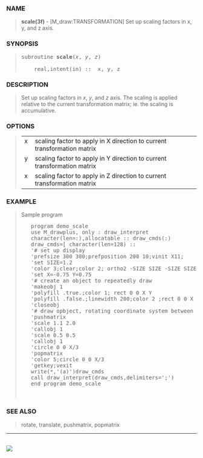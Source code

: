 <?
<body>
  <a name="top" id="top"></a>
  <div id="Container">
    <div id="Content">
      <div class="c349">
      </div><a name="0"></a>
      <h3><a name="0">NAME</a></h3>
      <blockquote>
        <b>scale(3f)</b> - [M_draw:TRANSFORMATION] Set up scaling factors in x, y, and z axis. <b></b>
      </blockquote><a name="contents" id="contents"></a>
      <h3><a name="6">SYNOPSIS</a></h3>
      <blockquote>
        <pre>
subroutine <b>scale</b>(<i>x</i>, <i>y</i>, <i>z</i>)
<br />    real,intent(in) ::  x, y, z
</pre>
      </blockquote><a name="2"></a>
      <h3><a name="2">DESCRIPTION</a></h3>
      <blockquote>
        Set up scaling factors in <i>x</i>, <i>y</i>, and <i>z</i> axis. The scaling is applied relative to the current transformation matrix; ie. the
        scaling is accumulative.
      </blockquote><a name="3"></a>
      <h3><a name="3">OPTIONS</a></h3>
      <blockquote>
        <table cellpadding="3">
          <tr valign="top">
            <td class="c350" width="6%" nowrap="nowrap">x</td>
            <td valign="bottom">scaling factor to apply in X direction to current transformation matrix</td>
          </tr>
          <tr valign="top">
            <td class="c350" width="6%" nowrap="nowrap">y</td>
            <td valign="bottom">scaling factor to apply in Y direction to current transformation matrix</td>
          </tr>
          <tr valign="top">
            <td class="c350" width="6%" nowrap="nowrap">x</td>
            <td valign="bottom">scaling factor to apply in Z direction to current transformation matrix</td>
          </tr>
        </table>
      </blockquote><a name="4"></a>
      <h3><a name="4">EXAMPLE</a></h3>
      <blockquote>
        Sample program
        <pre>
   program demo_scale
   use M_drawplus, only : draw_interpret
   character(len=:),allocatable :: draw_cmds(:)
   draw_cmds=[ character(len=128) ::                                      &amp;
   '# set up display                                                    ',&amp;
   'prefsize 300 300;prefposition 200 10;vinit X11;                     ',&amp;
   'set SIZE=1.2                                                        ',&amp;
   'color 3;clear;color 2; ortho2 -SIZE SIZE -SIZE SIZE                 ',&amp;
   'set X=-0.75 Y=0.75                                                  ',&amp;
   '# create an object to repeatedly draw                               ',&amp;
   'makeobj 1                                                           ',&amp;
   'polyfill .true.;color 1; rect 0 0 X Y                               ',&amp;
   'polyfill .false.;linewidth 200;color 2 ;rect 0 0 X Y                ',&amp;
   'closeobj                                                            ',&amp;
   '# draw opbject, rotating coordinate system between instantiations   ',&amp;
   'pushmatrix                                                          ',&amp;
   'scale 1.1 2.0                                                       ',&amp;
   'callobj 1                                                           ',&amp;
   'scale 0.5 0.5                                                       ',&amp;
   'callobj 1                                                           ',&amp;
   'circle 0 0 X/3                                                      ',&amp;
   'popmatrix                                                           ',&amp;
   'color 5;circle 0 0 X/3                                              ',&amp;
   'getkey;vexit                                                        ']
   write(*,'(a)')draw_cmds
   call draw_interpret(draw_cmds,delimiters=';')
   end program demo_scale
<br />
</pre>
      </blockquote><a name="5"></a>
      <h3><a name="5">SEE ALSO</a></h3>
      <blockquote>
        rotate, translate, pushmatrix, popmatrix
      </blockquote>
      <hr />
      <br />
      <div class="c349"><img src="../images/scale.3m_draw.gif" /></div>
    </div>
  </div>
</body>

